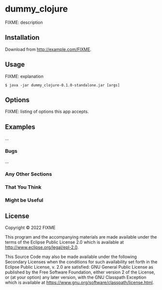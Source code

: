 # dummy_clojure

FIXME: description

## Installation

Download from http://example.com/FIXME.

## Usage

FIXME: explanation

    $ java -jar dummy_clojure-0.1.0-standalone.jar [args]

## Options

FIXME: listing of options this app accepts.

## Examples

...

### Bugs

...

### Any Other Sections
### That You Think
### Might be Useful

## License

Copyright © 2022 FIXME

This program and the accompanying materials are made available under the
terms of the Eclipse Public License 2.0 which is available at
http://www.eclipse.org/legal/epl-2.0.

This Source Code may also be made available under the following Secondary
Licenses when the conditions for such availability set forth in the Eclipse
Public License, v. 2.0 are satisfied: GNU General Public License as published by
the Free Software Foundation, either version 2 of the License, or (at your
option) any later version, with the GNU Classpath Exception which is available
at https://www.gnu.org/software/classpath/license.html.
